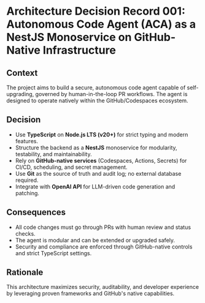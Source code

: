 # Architecture Decision Record 001: Autonomous Code Agent (ACA) as a NestJS Monoservice on GitHub-Native Infrastructure

## Context
The project aims to build a secure, autonomous code agent capable of self-upgrading, governed by human-in-the-loop PR workflows. The agent is designed to operate natively within the GitHub/Codespaces ecosystem.

## Decision
- Use **TypeScript** on **Node.js LTS (v20+)** for strict typing and modern features.
- Structure the backend as a **NestJS** monoservice for modularity, testability, and maintainability.
- Rely on **GitHub-native services** (Codespaces, Actions, Secrets) for CI/CD, scheduling, and secret management.
- Use **Git** as the source of truth and audit log; no external database required.
- Integrate with **OpenAI API** for LLM-driven code generation and patching.

## Consequences
- All code changes must go through PRs with human review and status checks.
- The agent is modular and can be extended or upgraded safely.
- Security and compliance are enforced through GitHub-native controls and strict TypeScript settings.

## Rationale
This architecture maximizes security, auditability, and developer experience by leveraging proven frameworks and GitHub's native capabilities.

